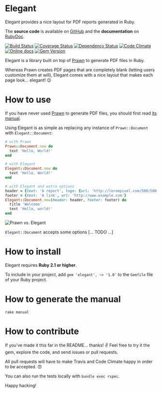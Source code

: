 Elegant
=======

Elegant provides a nice layout for PDF reports generated in Ruby.

The **source code** is available on [GitHub](https://github.com/claudiob/elegant) and the **documentation** on [RubyDoc](http://www.rubydoc.info/github/claudiob/elegant/master/Elegant/Interface).

[![Build Status](http://img.shields.io/travis/claudiob/elegant/master.svg)](https://travis-ci.org/claudiob/elegant)
[![Coverage Status](http://img.shields.io/coveralls/claudiob/elegant/master.svg)](https://coveralls.io/r/claudiob/elegant)
[![Dependency Status](http://img.shields.io/gemnasium/claudiob/elegant.svg)](https://gemnasium.com/claudiob/elegant)
[![Code Climate](http://img.shields.io/codeclimate/github/claudiob/elegant.svg)](https://codeclimate.com/github/claudiob/elegant)
[![Online docs](http://img.shields.io/badge/docs-✓-green.svg)](http://www.rubydoc.info/github/claudiob/elegant/master/Elegant)
[![Gem Version](http://img.shields.io/gem/v/elegant.svg)](http://rubygems.org/gems/elegant)

Elegant is a library built on top of [Prawn](http://prawnpdf.org) to generate PDF files in Ruby.

Whereas Prawn creates PDF pages that are completely blank (letting users customize them at will),
Elegant comes with a nice layout that makes each page look… elegant! :wink:

How to use
==========

If you have never used [Prawn](http://prawnpdf.org/) to generate PDF files, you should first read [its manual](http://prawnpdf.org/manual.pdf).

Using Elegant is as simple as replacing any instance of `Prawn::Document` with `Elegant::Document`:

```ruby
# with Prawn
Prawn::Document.new do
  text 'Hello, World!'
end

# with Elegant
Elegant::Document.new do
  text 'Hello, World!'
end

# with Elegant and extra options
header = {text: 'A report', logo: {url: 'http://lorempixel.com/500/500'}}
footer = {text: 'A link', url: 'http://www.example.com'}
Elegant::Document.new(header: header, footer: footer) do
  title 'Welcome'
  text 'Hello, world!'
end
```

![Prawn vs. Elegant](https://cloud.githubusercontent.com/assets/7408595/10898333/433a6072-817e-11e5-8c95-999c5629e84c.jpg)

`Elegant::Document` accepts some options [... TODO ...]

How to install
==============

Elegant requires **Ruby 2.1 or higher**.

To include in your project, add `gem 'elegant', ~> '1.0'` to the `Gemfile` file of your Ruby project.

How to generate the manual
==========================

`rake manual`

How to contribute
=================

If you’ve made it this far in the README… thanks! :v:
Feel free to try it the gem, explore the code, and send issues or pull requests.

All pull requests will have to make Travis and Code Climate happy in order to be accepted. :kissing_smiling_eyes:

You can also run the tests locally with `bundle exec rspec`.

Happy hacking!
